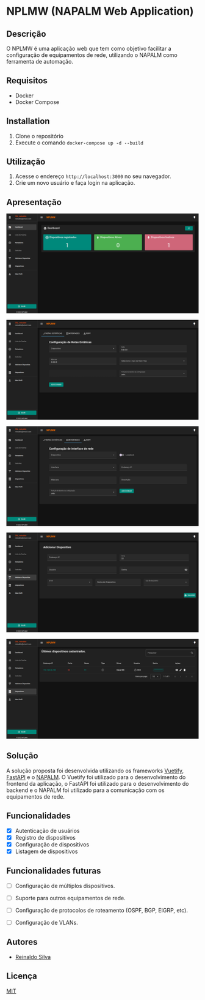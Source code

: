 # NPLMW (NAPALM Web Application)

## Descrição
O NPLMW é uma aplicação web que tem como objetivo facilitar a configuração de equipamentos de rede, utilizando o NAPALM como ferramenta de automação.

## Requisitos
- Docker
- Docker Compose

## Installation
1. Clone o repositório
2. Execute o comando `docker-compose up -d --build`

## Utilização
1. Acesse o endereço `http://localhost:3000` no seu navegador.
2. Crie um novo usuário e faça login na aplicação.

## Apresentação

![Dashboard da aplicação](printscreen/image.png)

![Página de Configuração de Roteadores](printscreen/image-1.png)

![Página de Configuração de Roteadores](printscreen/image-2.png)

![Página de registro de dispositivos](printscreen/image-3.png)

![Lista de dispositivos](printscreen/image-4.png)


## Solução

A solução proposta foi desenvolvida utilizando os frameworks [Vuetify](https://vuetifyjs.com), [FastAPI](https://fastapi.tiangolo.com) e o [NAPALM](https://napalm.readthedocs.io/en/latest/). O Vuetify foi utilizado para o desenvolvimento do frontend da aplicação, o FastAPI foi utilizado para o desenvolvimento do backend e o NAPALM foi utilizado para a comunicação com os equipamentos de rede.

## Funcionalidades

- [x] Autenticação de usuários
- [x] Registro de dispositivos
- [x] Configuração de dispositivos
- [x] Listagem de dispositivos

## Funcionalidades futuras

- [ ] Configuração de múltiplos dispositivos.
- [ ] Suporte para outros equipamentos de rede.
- [ ] Configuração de protocolos de roteamento (OSPF, BGP, EIGRP, etc).
- [ ] Configuração de VLANs.


## Autores
- [Reinaldo Silva](https://github.com/mr-reinaldo)

## Licença
[MIT](https://github.com/mr-reinaldo/NPLMW/blob/main/LICENSE)
